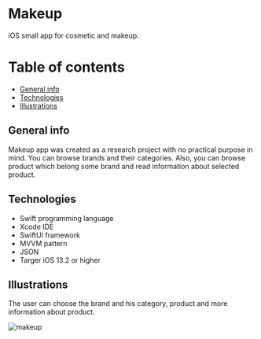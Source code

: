# Makeup
iOS small app for cosmetic and makeup.

# Table of contents

* [General info](#general-info)
* [Technologies](#technologies)
* [Illustrations](#illustrations)

## General info

Makeup app was created as a research project with no practical purpose in mind.
You can browse brands and their categories. Also, you can browse product which belong some brand and read information about selected product.

## Technologies

* Swift programming language
* Xcode IDE
* SwiftUI framework
* MVVM pattern
* JSON
* Targer iOS 13.2 or higher

## Illustrations

The user can choose the brand and his category, product and more information about product.



![makeup](https://user-images.githubusercontent.com/65834374/208305405-7591fe75-b4d3-4826-bc55-8a0cf8f57bc2.JPG)


